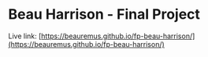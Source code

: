 # Beau Harrison - Final Project

Live link: [https://beauremus.github.io/fp-beau-harrison/](https://beauremus.github.io/fp-beau-harrison/)